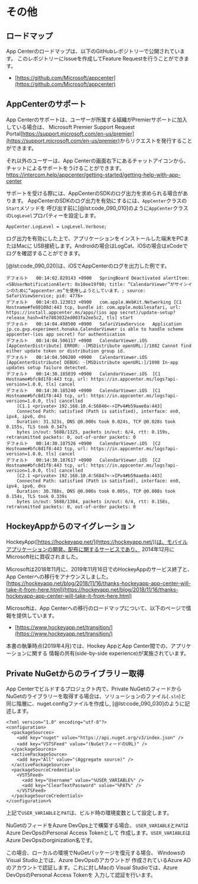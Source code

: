 # その他

## ロードマップ

App Centerのロードマップは、以下のGitHubレポジトリーで公開されています。
このレポジトリーにIssueを作成してFeature Requestを行うことができます。

- [https://github.com/Microsoft/appcenter](https://github.com/Microsoft/appcenter)

## AppCenterのサポート

App Centerのサポートは、ユーザーが所属する組織がPremierサポートに加入している場合は、
Microsoft Premier Support Request Portal<span class="footnote">[https://support.microsoft.com/en-us/premier](https://support.microsoft.com/en-us/premier)</span>からリクエストを発行することができます。

それ以外のユーザーは、App Centerの画面右下にあるチャットアイコンから、チャットによるサポートをうけることができます。<span class="footnote">https://intercom.help/appcenter/getting-started/getting-help-with-app-center</span>

サポートを受ける際には、AppCenterのSDKのログ出力を求められる場合があります。
AppCenterのSDKのログ出力を有効にするには、`AppCenter`クラスの`Start`メソッドを
呼び出す前に[@lst:code_090_010]のように`AppCenter`クラスの`LogLevel`プロパティーを設定します。

```{#lst:code_090_010 caption="ログレベルの設定"}
AppCenter.LogLevel = LogLevel.Verbose;
```

ログ出力を有効にした上で、アプリケーションをインストールした端末をPCまたはMacに
USB接続します。Androidの場合はLogCat、iOSの場合はxCodeでログを確認することができます。

[@lst:code_090_020]は、iOSでAppCenterのログを出力した例です。

```{#lst:code_090_020 caption="AppCenterのログ出力"}
デフォルト	00:14:02.829143 +0900	SpringBoard	Deactivated alertItem: <SBUserNotificationAlert: 0x10ee19f90; title: “CalendarViewer”がサインインのために“appcenter.ms”を使用しようとしています。; source: SafariViewService; pid: 4776>
デフォルト	00:14:03.123013 +0900	com.apple.WebKit.Networking	[C1 Hostname#fe80108d:443 tcp, bundle id: com.apple.mobilesafari, url: https://install.appcenter.ms/apps/(ios app secret)/update-setup?release_hash=4fe7803032ed003fa2ee5c2, tls] start
デフォルト	00:14:04.498500 +0900	SafariViewService	Application jp.co.gxp.experiment.honaka.CalendarViewer is able to handle scheme appcenter-(ios app secret) for authentication
デフォルト	00:14:04.506117 +0900	CalendarViewer.iOS	[AppCenterDistribute] ERROR: -[MSDistribute openURL:]/1082 Cannot find either update token or distribution group id.
デフォルト	00:14:04.506200 +0900	CalendarViewer.iOS	[AppCenterDistribute] DEBUG: -[MSDistribute openURL:]/1098 In-app updates setup failure detected.
デフォルト	00:14:30.185039 +0900	CalendarViewer.iOS	[C1 Hostname#bfc8d1f8:443 tcp, url: https://in.appcenter.ms/logs?api-version=1.0.0, tls] cancel
デフォルト	00:14:30.185240 +0900	CalendarViewer.iOS	[C1 Hostname#bfc8d1f8:443 tcp, url: https://in.appcenter.ms/logs?api-version=1.0.0, tls] cancelled
	[C1.1 <private> 192.168.10.4:56846<->IPv4#b59aae0a:443]
	Connected Path: satisfied (Path is satisfied), interface: en0, ipv4, ipv6, dns
	Duration: 31.323s, DNS @0.000s took 0.024s, TCP @0.028s took 0.155s, TLS took 0.347s
	bytes in/out: 5688/1325, packets in/out: 6/4, rtt: 0.159s, retransmitted packets: 0, out-of-order packets: 0
デフォルト	00:14:30.187526 +0900	CalendarViewer.iOS	[C2 Hostname#bfc8d1f8:443 tcp, url: https://in.appcenter.ms/logs?api-version=1.0.0, tls] cancel
デフォルト	00:14:30.187617 +0900	CalendarViewer.iOS	[C2 Hostname#bfc8d1f8:443 tcp, url: https://in.appcenter.ms/logs?api-version=1.0.0, tls] cancelled
	[C2.1 <private> 192.168.10.4:56847<->IPv4#b59aae0a:443]
	Connected Path: satisfied (Path is satisfied), interface: en0, ipv4, ipv6, dns
	Duration: 30.788s, DNS @0.000s took 0.005s, TCP @0.008s took 0.154s, TLS took 0.339s
	bytes in/out: 5688/1304, packets in/out: 6/4, rtt: 0.158s, retransmitted packets: 0, out-of-order packets: 0
```


## HockeyAppからのマイグレーション

HockeyApp([https://hockeyapp.net/](https://hockeyapp.net/))は、モバイルアプリケーションの開発、配布に関するサービスであり、
2014年12月にMicrosoft社に買収されました。

Microsoftは2018年11月に、2019年11月16日でのHockeyAppのサービス終了と、App Centerへの移行をアナウンスしました。 <span class="footnote">[https://hockeyapp.net/blog/2018/11/16/thanks-hockeyapp-app-center-will-take-it-from-here.html](https://hockeyapp.net/blog/2018/11/16/thanks-hockeyapp-app-center-will-take-it-from-here.html)</span>

Microsoftは、App Centerへの移行のロードマップについて、以下のページで情報を提供しています。

- [https://www.hockeyapp.net/transition/](https://www.hockeyapp.net/transition/)

本書の執筆時点(2019年4月)では、Hockey AppとApp Center間での、アプリケーションに関する
情報の共有(side-by-side experience)が実施されています。

## Private NuGetからのライブラリー取得

App Centerでビルドするプロジェクト内で、Private NuGetのフィードから
NuGetのライブラリーを取得する場合は、ソリューションのファイル(`.sln`)と
同じ階層に、nuget.configファイルを作成し,
[@lst:code_090_030]のように記述します。

```{#lst:code_090_030 caption="git statusの状態"}
<?xml version="1.0" encoding="utf-8"?>
<configuration>
  <packageSources>
    <add key="nuget" value="https://api.nuget.org/v3/index.json" />
    <add key="VSTSFeed" value="(NuGetフィードのURL)" />
  </packageSources>
  <activePackageSource>
    <add key="All" value="(Aggregate source)" />
  </activePackageSource>
  <packageSourceCredentials>
    <VSTSFeed>
      <add key="Username" value="%USER_VARIABLE%" />      
      <add key="ClearTextPassword" value="%PAT%" />
    </VSTSFeed>
  </packageSourceCredentials>
</configuration>%
```

上記で`USER_VARIABLE`と`PAT`は、ビルド時の環境変数として設定します。

NuGetのフィードをAzure DevOps上で構築する場合、
`USER_VARIABLE`と`PAT`はAzure DevOpsのPersonal Access Tokenとして
作成します。`USER_VARIABLE`はAzure DevOpsのorginization名です。

この場合、ローカルの環境でNuGetパッケージを復元する場合、
WindowsのVisual Studio上では、Azure DevOpsのアカウントが
作成されているAzure ADのアカウントで認証します。これに対しMacの
Visual Studioでは、Azure DevOpsのPersonal Access Tokenを
入力して認証を行います。